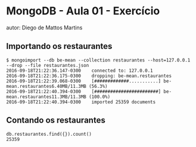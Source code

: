 # MongoDB - Aula 01 - Exercício
autor: Diego de Mattos Martins

## Importando os restaurantes

```
$ mongoimport --db be-mean --collection restaurantes --host=127.0.0.1 --drop --file restaurantes.json
2016-09-18T21:22:36.147-0300    connected to: 127.0.0.1
2016-09-18T21:22:36.175-0300    dropping: be-mean.restaurantes
2016-09-18T21:22:39.068-0300    [#############...........] be-mean.restaurantes6.40MB/11.3MB (56.3%)
2016-09-18T21:22:40.394-0300    [########################] be-mean.restaurantes11.3MB/11.3MB (100.0%)
2016-09-18T21:22:40.394-0300    imported 25359 documents

```

## Contando os restaurantes

```
db.restaurantes.find({}).count()
25359

```